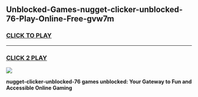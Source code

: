 
## Unblocked-Games-nugget-clicker-unblocked-76-Play-Online-Free-gvw7m
<h3>
<a href="https://premium76.site?title=nugget-clicker-unblocked-76&ref=26A">CLICK TO PLAY</a></h3>
<hr>

<h3>
<a href="https://premium76.site?title=nugget-clicker-unblocked-76&ref=26A">CLICK 2 PLAY</a>
  
</h3>

<a href="https://premium76.site?title=nugget-clicker-unblocked-76&ref=26A"><img src="https://clearcache.store/games.png"></a>


**nugget-clicker-unblocked-76 games unblocked: Your Gateway to Fun and Accessible Online Gaming**
